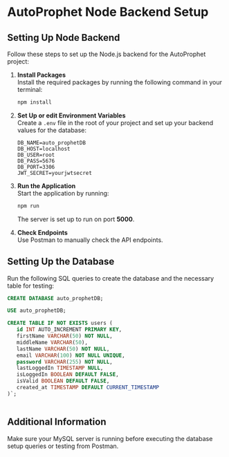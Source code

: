 # AutoProphet Node Backend Setup

## Setting Up Node Backend

Follow these steps to set up the Node.js backend for the AutoProphet project:

1. **Install Packages**  
   Install the required packages by running the following command in your terminal:
   ```bash
   npm install
   ```

2. **Set Up or edit Environment Variables**  
   Create a `.env` file in the root of your project and set up your backend values for the database:
   ```plaintext
   DB_NAME=auto_prophetDB
   DB_HOST=localhost
   DB_USER=root
   DB_PASS=5676
   DB_PORT=3306
   JWT_SECRET=yourjwtsecret

3. **Run the Application**  
   Start the application by running:
   ```bash
   npm run
   ```
   The server is set up to run on port **5000**.

4. **Check Endpoints**  
   Use Postman to manually check the API endpoints.

## Setting Up the Database

Run the following SQL queries to create the database and the necessary table for testing:

```sql
CREATE DATABASE auto_prophetDB;

USE auto_prophetDB;

CREATE TABLE IF NOT EXISTS users (
   id INT AUTO_INCREMENT PRIMARY KEY,
   firstName VARCHAR(50) NOT NULL,
   middleName VARCHAR(50),
   lastName VARCHAR(50) NOT NULL,
   email VARCHAR(100) NOT NULL UNIQUE,
   password VARCHAR(255) NOT NULL,
   lastLoggedIn TIMESTAMP NULL,
   isLoggedIn BOOLEAN DEFAULT FALSE,
   isValid BOOLEAN DEFAULT FALSE,
   created_at TIMESTAMP DEFAULT CURRENT_TIMESTAMP
)`;
  
```
## Additional Information
Make sure your MySQL server is running before executing the database setup queries or testing from Postman.